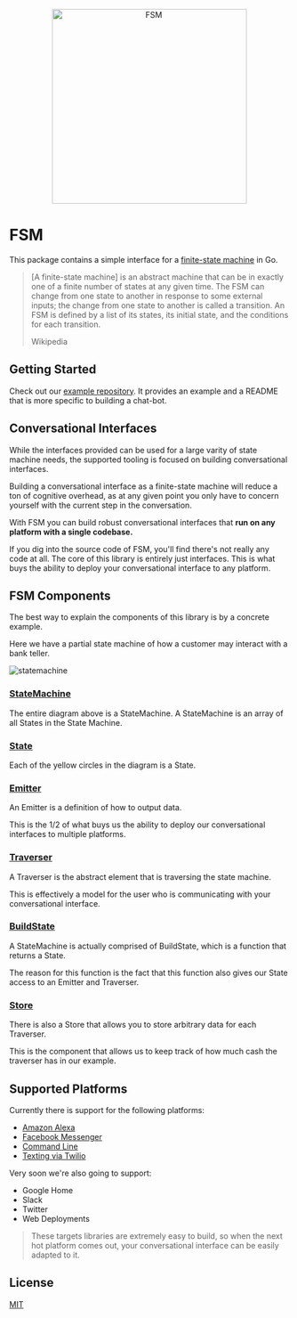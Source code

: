 <a href="https://github.com/fsm"><p align="center"><img src="https://user-images.githubusercontent.com/2105067/35464215-a014d512-02a9-11e8-8913-63a066f6064e.png" alt="FSM" width="350px" align="center;"/></p></a>

# FSM

This package contains a simple interface for a [finite-state machine](https://en.wikipedia.org/wiki/Finite-state_machine) in Go.

> [A finite-state machine] is an abstract machine that can be in exactly one of a finite number of states at any given time. The FSM can change from one state to another in response to some external inputs; the change from one state to another is called a transition. An FSM is defined by a list of its states, its initial state, and the conditions for each transition.
>
> Wikipedia

## Getting Started

Check out our [example repository](https://github.com/fsm/example). It provides an example and a README that is more specific to building a chat-bot.

## Conversational Interfaces

While the interfaces provided can be used for a large varity of state machine needs, the supported tooling is focused on building conversational interfaces.

Building a conversational interface as a finite-state machine will reduce a ton of cognitive overhead, as at any given point you only have to concern yourself with the current step in the conversation.

With FSM you can build robust conversational interfaces that **run on any platform with a single codebase.**

If you dig into the source code of FSM, you'll find there's not really any code at all. The core of this library is entirely just interfaces. This is what buys the ability to deploy your conversational interface to any platform.

## FSM Components

The best way to explain the components of this library is by a concrete example.

Here we have a partial state machine of how a customer may interact with a bank teller.

![statemachine](https://user-images.githubusercontent.com/2105067/35538170-c049b938-0501-11e8-8064-1ba3d9b576be.png)

### [StateMachine](https://github.com/fsm/fsm/blob/br.readme/fsm.go#L3-L5)

The entire diagram above is a StateMachine.  A StateMachine is an array of all States in the State Machine.

### [State](https://github.com/fsm/fsm/blob/master/fsm.go#L11-L16)

Each of the yellow circles in the diagram is a State.

### [Emitter](https://github.com/fsm/fsm/blob/br.readme/fsm.go#L18-L22)

An Emitter is a definition of how to output data.

This is the 1/2 of what buys us the ability to deploy our conversational interfaces to multiple platforms.

### [Traverser](https://github.com/fsm/fsm/blob/master/fsm.go#L31-L42)

A Traverser is the abstract element that is traversing the state machine.

This is effectively a model for the user who is communicating with your conversational interface.

### [BuildState](https://github.com/fsm/fsm/blob/br.readme/fsm.go#L7-L9)

A StateMachine is actually comprised of BuildState, which is a function that returns a State.

The reason for this function is the fact that this function also gives our State access to an Emitter and Traverser.

### [Store](https://github.com/fsm/fsm/blob/br.readme/fsm.go#L24-L29)

There is also a Store that allows you to store arbitrary data for each Traverser.

This is the component that allows us to keep track of how much cash the traverser has in our example.

## Supported Platforms

Currently there is support for the following platforms:

- [Amazon Alexa](https://github.com/fsm/alexa)
- [Facebook Messenger](https://github.com/fsm/messenger)
- [Command Line](https://github.com/fsm/cli)
- [Texting via Twilio](#)

Very soon we're also going to support:

- Google Home
- Slack
- Twitter
- Web Deployments

> These targets libraries are extremely easy to build, so when the next hot platform comes out, your conversational interface can be easily adapted to it.

## License

[MIT](LICENSE.md)
